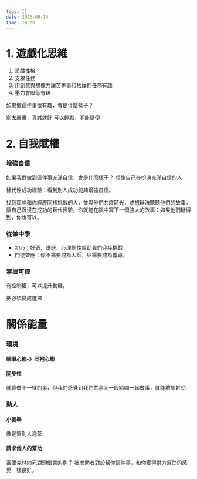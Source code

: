 ```yaml
---
tags: []
date: 2025-09-16
time: 19:00
---
```

# 1. 遊戲化思維

1. 遊戲性格
2. 支線任務
3. 用創意與想像力讓苦差事和枯燥的任務有趣
4. 壓力會降低有趣

如果做這件事很有趣，會是什麼樣子？

別太嚴肅，真誠就好
可以輕鬆，不能隨便

# 2. 自我賦權

### 增強自信

如果我對做到這件事充滿自信，會是什麼樣子？
想像自己在扮演充滿自信的人


替代性成功經驗：看到別人成功能夠增強自信。

找到那些和你經歷同樣挑戰的人，並與他們共度時光，或想辦法聽聽他們的故事。讓自己沉浸在成功的替代經驗，你就能在腦中寫下一個強大的故事：如果他們辦得到，你也可以。

### 從做中學

- 初心：好奇、謙遜、心理韌性幫助我們迎接挑戰
- 門徒效應：你不需要成為大師，只需要成為響導。

### 掌握可控

有控制權，可以提升動機。

把必須變成選擇

# 關係能量

### 環境
#### 競爭心態-》同袍心態

#### 同步性
就算做不一樣的事，但我們感覺到我們共享同一段時間一起做事，就能增加幹勁

### 助人
#### 小善舉
像是幫別人泡茶

#### 請求他人的幫助
富蘭克林向死對頭借書的例子
被求助者對於幫你這件事，和你獲得對方幫助的感覺一樣良好。